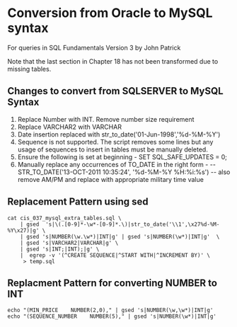 
# Conversion from Oracle to MySQL syntax #
For queries in SQL Fundamentals Version 3 by John Patrick

Note that the last section in Chapter 18 has not been transformed due to missing tables. 

## Changes to convert from SQLSERVER to MySQL Syntax ##

1. Replace Number with INT. Remove number size requirement
2. Replace VARCHAR2 with VARCHAR
3. Date insertion replaced with  str_to_date('01-Jun-1998','%d-%M-%Y')
4. Sequence is not supported. The script removes some lines but any usage of sequences to insert in tables must be manually deleted.
5. Ensure the following is set at beginning - SET SQL_SAFE_UPDATES = 0;
6. Manually replace any occurrences of TO_DATE in the right form - -- STR_TO_DATE('13-OCT-2011 10:35:24', '%d-%M-%Y %H:%i:%s')
 -- also remove AM/PM and replace with appropriate military time value


## Replacement Pattern using sed ##

```
cat cis_037_mysql_extra_tables.sql \
    | gsed  's|\(.[0-9]*-\w*-[0-9]*.\)|str_to_date('\\1',\x27%d-%M-%Y\x27)|g' \
    | gsed 's|NUMBER(\w.\w*)|INT|g' | gsed 's|NUMBER(\w*)|INT|g'  \
    | gsed 's|VARCHAR2|VARCHAR|g' \
    | gsed 's|INT;|INT);|g' \
    |  egrep -v '(^CREATE SEQUENCE|^START WITH|^INCREMENT BY)' \
     > temp.sql
```

## Replacment Pattern for converting NUMBER to INT ##

```
echo "(MIN_PRICE    NUMBER(2,0)," | gsed 's|NUMBER(\w,\w*)|INT|g'
echo "(SEQUENCE_NUMBER    NUMBER(5)," | gsed 's|NUMBER(\w*)|INT|g'

```
